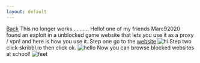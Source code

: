 ```yaml
---
layout: default
---
```

[Back](index.html)
This no longer works........... Hello! one of my friends Marc92020 found an exploit in a unblocked game website that lets you use it as a proxy / vpn! and here is how you use it.
Step one go to the [website](https://alegithomeworksite.online/games)
![hi](https://therealbrodie.github.io/assets/Guide-images/Guied01.png)
Step two click skribbl.io then click ok.
![hello](https://therealbrodie.github.io/assets/Guide-images/Guied02.png)
Now you can browse blocked websites at school!
![feet](https://therealbrodie.github.io/assets/Guide-images/Guied03.png)
